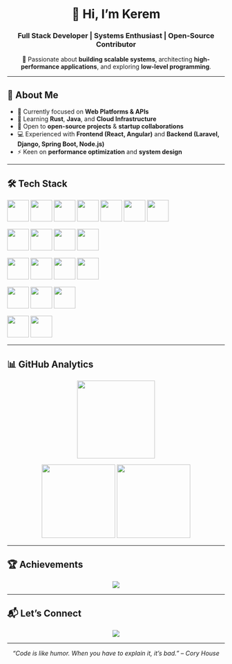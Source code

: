
<h1 align="center">👋 Hi, I’m Kerem</h1>
<h3 align="center">Full Stack Developer | Systems Enthusiast | Open-Source Contributor</h3>

<p align="center">
  🚀 Passionate about <b>building scalable systems</b>, architecting <b>high-performance applications</b>, and exploring <b>low-level programming</b>.
</p>

---

## 🌟 About Me
- 🔭 Currently focused on **Web Platforms & APIs**  
- 🌱 Learning **Rust**, **Java**, and **Cloud Infrastructure**  
- 🤝 Open to **open-source projects** & **startup collaborations**  
- 💻 Experienced with **Frontend (React, Angular)** and **Backend (Laravel, Django, Spring Boot, Node.js)**  
- ⚡ Keen on **performance optimization** and **system design**  

---

## 🛠️ Tech Stack  

<p align="center">

<!-- Languages -->
<a href="https://golang.org"><img src="https://cdn.jsdelivr.net/gh/devicons/devicon/icons/go/go-original.svg" width="50" height="50"/></a>
<a href="https://www.rust-lang.org/"><img src="https://cdn.jsdelivr.net/gh/devicons/devicon/icons/rust/rust-plain.svg" width="50" height="50"/></a>
<a href="https://www.php.net/"><img src="https://cdn.jsdelivr.net/gh/devicons/devicon/icons/php/php-original.svg" width="50" height="50"/></a>
<a href="https://www.java.com/"><img src="https://cdn.jsdelivr.net/gh/devicons/devicon/icons/java/java-original.svg" width="50" height="50"/></a>
<a href="https://www.python.org/"><img src="https://cdn.jsdelivr.net/gh/devicons/devicon/icons/python/python-original.svg" width="50" height="50"/></a>
<a href="https://developer.mozilla.org/docs/Web/JavaScript"><img src="https://cdn.jsdelivr.net/gh/devicons/devicon/icons/javascript/javascript-original.svg" width="50" height="50"/></a>
<a href="https://www.typescriptlang.org/"><img src="https://cdn.jsdelivr.net/gh/devicons/devicon/icons/typescript/typescript-original.svg" width="50" height="50"/></a>

<!-- Frontend -->
<a href="https://reactjs.org/"><img src="https://cdn.jsdelivr.net/gh/devicons/devicon/icons/react/react-original.svg" width="50" height="50"/></a>
<a href="https://angular.io/"><img src="https://cdn.jsdelivr.net/gh/devicons/devicon/icons/angularjs/angularjs-original.svg" width="50" height="50"/></a>
<a href="https://developer.mozilla.org/docs/Web/HTML"><img src="https://cdn.jsdelivr.net/gh/devicons/devicon/icons/html5/html5-original.svg" width="50" height="50"/></a>
<a href="https://developer.mozilla.org/docs/Web/CSS"><img src="https://cdn.jsdelivr.net/gh/devicons/devicon/icons/css3/css3-original.svg" width="50" height="50"/></a>

<!-- Backend -->
<a href="https://laravel.com/"><img src="https://cdn.jsdelivr.net/gh/devicons/devicon/icons/laravel/laravel-original.svg" width="50" height="50"/></a>
<a href="https://www.djangoproject.com/"><img src="https://cdn.jsdelivr.net/gh/devicons/devicon/icons/django/django-plain.svg" width="50" height="50"/></a>
<a href="https://spring.io/"><img src="https://cdn.jsdelivr.net/gh/devicons/devicon/icons/spring/spring-original.svg" width="50" height="50"/></a>
<a href="https://nodejs.org/"><img src="https://cdn.jsdelivr.net/gh/devicons/devicon/icons/nodejs/nodejs-original.svg" width="50" height="50"/></a>

<!-- Databases -->
<a href="https://www.mysql.com/"><img src="https://cdn.jsdelivr.net/gh/devicons/devicon/icons/mysql/mysql-original.svg" width="50" height="50"/></a>
<a href="https://redis.io/"><img src="https://cdn.jsdelivr.net/gh/devicons/devicon/icons/redis/redis-original.svg" width="50" height="50"/></a>
<a href="https://cassandra.apache.org/"><img src="https://cdn.jsdelivr.net/gh/devicons/devicon/icons/cassandra/cassandra-original.svg" width="50" height="50"/></a>

<!-- OS -->
<a href="https://ubuntu.com/"><img src="https://cdn.jsdelivr.net/gh/devicons/devicon/icons/ubuntu/ubuntu-plain.svg" width="50" height="50"/></a>
<a href="https://www.linux.org/"><img src="https://cdn.jsdelivr.net/gh/devicons/devicon/icons/linux/linux-original.svg" width="50" height="50"/></a>

</p>

---

## 📊 GitHub Analytics  

<p align="center">
  <img src="https://github-readme-streak-stats.herokuapp.com/?user=wkerwmm&theme=tokyonight&hide_border=true" height="180"/>
</p>

<p align="center">
  <img src="https://github-readme-stats.vercel.app/api?username=wkerwmm&show_icons=true&theme=tokyonight&hide_border=true" height="170"/>
  <img src="https://github-readme-stats.vercel.app/api/top-langs/?username=wkerwmm&layout=compact&langs_count=8&theme=tokyonight&hide_border=true" height="170"/>
</p>

---

## 🏆 Achievements  

<p align="center">
  <img src="https://github-profile-trophy.vercel.app/?username=wkerwmm&theme=onedark&no-frame=true&margin-w=15&margin-h=15"/>
</p>

---

## 📬 Let’s Connect  

<p align="center">
  <a href="https://discord.com/users/1248962219945889832" target="_blank">
    <img src="https://img.shields.io/badge/Discord-5865F2?style=for-the-badge&logo=discord&logoColor=white"/>
  </a>
</p>

---

<p align="center"><i>“Code is like humor. When you have to explain it, it’s bad.” – Cory House</i></p>
